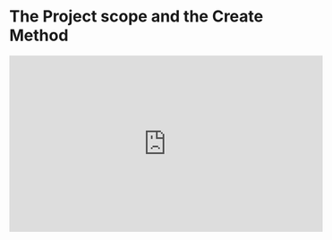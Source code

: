 ﻿# The Project scope and the Create Method

<iframe width="560" height="315" src="https://www.youtube.com/embed/YRW09f3cijc?list=PL1DEQjXG2xnJzHc7zzs7CxZX0uK_oOWOY" frameborder="0" allowfullscreen></iframe>

